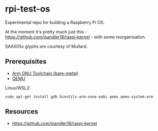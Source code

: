 # rpi-test-os

Experimental repo for building a Raspberry Pi OS.

At the moment it's pretty much just this - https://github.com/jsandler18/raspi-kernel - with some reorganisation.

SAA505x glyphs are courtesy of Mullard.

## Prerequisites

* [Arm GNU Toolchain (bare-metal)](https://developer.arm.com/tools-and-software/open-source-software/developer-tools/gnu-toolchain/downloads)
* [QEMU](https://www.qemu.org/)

Linux/WSL2:
```
sudo apt-get install gdb binutils-arm-none-eabi qemu qemu-system-arm
```

## Resources

* https://github.com/jsandler18/raspi-kernel
